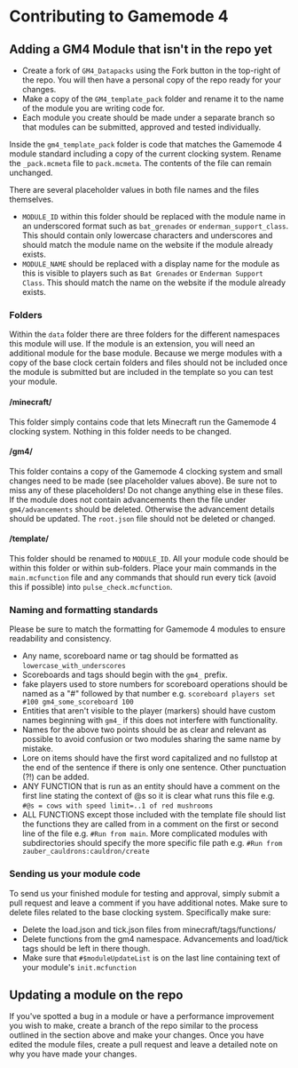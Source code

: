 Contributing to Gamemode 4
==========================

## Adding a GM4 Module that isn't in the repo yet
- Create a fork of `GM4_Datapacks` using the Fork button in the top-right of the repo. You will then have a personal copy of the repo ready for your changes.
- Make a copy of the `GM4_template_pack` folder and rename it to the name of the module you are writing code for.
- Each module you create should be made under a separate branch so that modules can be submitted, approved and tested individually.

Inside the `gm4_template_pack` folder is code that matches the Gamemode 4 module standard including a copy of the current clocking system. Rename the `_pack.mcmeta` file to `pack.mcmeta`. The contents of the file can remain unchanged.

There are several placeholder values in both file names and the files themselves.
- `MODULE_ID` within this folder should be replaced with the module name in an underscored format such as `bat_grenades` or `enderman_support_class`. This should contain only lowercase characters and underscores and should match the module name on the website if the module already exists.
- `MODULE_NAME` should be replaced with a display name for the module as this is visible to players such as `Bat Grenades` or `Enderman Support Class`. This should match the name on the website if the module already exists.

### Folders
Within the `data` folder there are three folders for the different namespaces this module will use. If the module is an extension, you will need an additional module for the base module. Because we merge modules with a copy of the base clock certain folders and files should not be included once the module is submitted but are included in the template so you can test your module.
#### /minecraft/
This folder simply contains code that lets Minecraft run the Gamemode 4 clocking system. Nothing in this folder needs to be changed.
#### /gm4/
This folder contains a copy of the Gamemode 4 clocking system and small changes need to be made (see placeholder values above). Be sure not to miss any of these placeholders! Do not change anything else in these files.
If the module does not contain advancements then the file under `gm4/advancements` should be deleted. Otherwise the advancement details should be updated. The `root.json` file should not be deleted or changed.
#### /template/
This folder should be renamed to `MODULE_ID`. All your module code should be within this folder or within sub-folders. Place your main commands in the `main.mcfunction` file and any commands that should run every tick (avoid this if possible) into `pulse_check.mcfunction`.

### Naming and formatting standards
Please be sure to match the formatting for Gamemode 4 modules to ensure readability and consistency.

- Any name, scoreboard name or tag should be formatted as `lowercase_with_underscores`
- Scoreboards and tags should begin with the `gm4_` prefix.
- fake players used to store numbers for scoreboard operations should be named as a "#" followed by that number e.g. `scoreboard players set #100 gm4_some_scoreboard 100`
- Entities that aren't visible to the player (markers) should have custom names beginning with `gm4_` if this does not interfere with functionality.
- Names for the above two points should be as clear and relevant as possible to avoid confusion or two modules sharing the same name by mistake.
- Lore on items should have the first word capitalized and no fullstop at the end of the sentence if there is only one sentence. Other punctuation (?!) can be added.
- ANY FUNCTION that is run as an entity should have a comment on the first line stating the context of @s so it is clear what runs this file e.g. `#@s = cows with speed limit=..1 of red mushrooms`
- ALL FUNCTIONS except those included with the template file should list the functions they are called from in a comment on the first or second line of the file e.g. `#Run from main`. More complicated modules with subdirectories should specify the more specific file path e.g. `#Run from zauber_cauldrons:cauldron/create`

### Sending us your module code
To send us your finished module for testing and approval, simply submit a pull request and leave a comment if you have additional notes.
Make sure to delete files related to the base clocking system. Specifically make sure:
- Delete the load.json and tick.json files from minecraft/tags/functions/
- Delete functions from the gm4 namespace. Advancements and load/tick tags should be left in there though.
- Make sure that `#$moduleUpdateList` is on the last line containing text of your module's `init.mcfunction`

## Updating a module on the repo
If you've spotted a bug in a module or have a performance improvement you wish to make, create a branch of the repo similar to the process outlined in the section above and make your changes. Once you have edited the module files, create a pull request and leave a detailed note on why you have made your changes.
